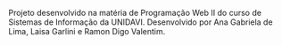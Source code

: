 Projeto desenvolvido na matéria de Programação Web II do curso de Sistemas de Informação da UNIDAVI.
Desenvolvido por Ana Gabriela de Lima, Laisa Garlini e Ramon Digo Valentim.
